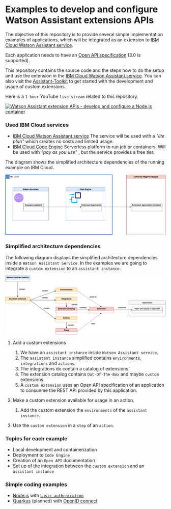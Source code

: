 # Examples to develop and configure Watson Assistant extensions APIs

The objective of this repository is to provide several simple implementation examples of applications, which will be integrated as an extension to [IBM Cloud Watson Assistant service](https://cloud.ibm.com/catalog/services/watson-assistant#about). 

Each application needs to have an [Open API specification](https://github.com/OAI/OpenAPI-Specification) (3.0 is supported).

This repository contains the source code and the steps how to do the setup and use the extension in the [IBM Cloud Watson Assistant service](https://cloud.ibm.com/catalog/services/watson-assistant#about). You can also visit the [Assistant-Toolkit](https://github.com/watson-developer-cloud/assistant-toolkit/tree/master/integrations/extensions#getting-started) to get started with the development and usage of custom extensions.

Here is a `1-hour` YouTube `live stream` related to this repository.

[![Watson Assistant extension APIs - develop and configure a Node.js container](https://img.youtube.com/vi/hTWgs7lBE_k/0.jpg)](https://www.youtube.com/watch?v=hTWgs7lBE_k "Click play on youtube")

### Used IBM Cloud services

* [IBM Cloud Watson Assistant service](https://cloud.ibm.com/catalog/services/watson-assistant#about) The service will be used with a _"lite plan"_ which creates no costs and limited usage.
* [IBM Cloud Code Engine](https://cloud.ibm.com/codeengine/overview) Serverless platform to run job or containers. Will be used with _"pay as you use"_ , but the service provides a free tier.

The diagram shows the simplified architecture dependencies of the running example on IBM Cloud.

![](images/nodejs-extension-13.png)

### Simplified architecture dependencies 

The following diagram displays the simplified architecture dependencies inside a `Watson Assistant Service`. In the examples we are going to integrate a `custom extension` to an `assistant instance`. 

![](images/nodejs-extension-10.png)

 1. Add a custom extensions

    1. We have an `assistant instance` inside `Watson Assistant service`.
    2. The `assistant instance` simplified contains `environments`, `integrations` and `actions`.
    3. The integrations do contain a catalog of extensions.
    4. The extension catalog contains `Out-Of-The-Box` and maybe `custom` extensions.
    5. A `custom extension` uses an Open API specification of an application to consunme the  REST API provided by this application.

2. Make a custom extension available for usage in an action.

    1. Add the custom extension the `environments` of the `assistant instance`.

3. Use the `custom extension` in a `step` of an `action`.

   
### Topics for each example

* Local development and containerization
* Deployment to `Code Engine`
* Creation of an `Open API` documentation
* Set up of the integration between the `custom extension` and an `assistant instance`

### Simple coding examples

  * [Node.js](https://nodejs.org/en/download/) with [`basic authenication`](https://en.wikipedia.org/wiki/Basic_access_authentication)
  * [Quarkus](https://quarkus.io/) (planned) with [OpenID connect](https://openid.net/connect/) 